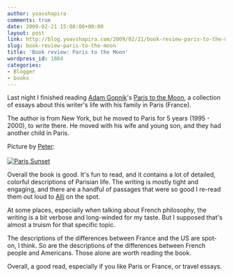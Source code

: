 ```yaml
---
author: yoavshapira
comments: true
date: 2009-02-21 15:08:00+00:00
layout: post
link: http://blog.yoavshapira.com/2009/02/21/book-review-paris-to-the-moon/
slug: book-review-paris-to-the-moon
title: 'Book review: Paris to the Moon'
wordpress_id: 1864
categories:
- Blogger
- books
---
```


Last night I finished reading [Adam Gopnik](http://en.wikipedia.org/wiki/Adam_Gopnik)'s [Paris to the Moon](http://www.amazon.com/Paris-Moon-Adam-Gopnik/dp/0375758232), a collection of essays about this writer's life with his family in Paris (France).  
  
The author is from New York, but he moved to Paris for 5 years (1995 - 2000), to write there.  He moved with his wife and young son, and they had another child in Paris.  
  
Picture by [Peter](http://flickr.com/photos/vargapeter/):  
[  
![Paris Sunset](http://farm1.static.flickr.com/143/322122103_6e970a90c0.jpg?v=0)](http://flickr.com/photos/vargapeter/322122103/)  
  
Overall the book is good.  It's fun to read, and it contains a lot of detailed, colorful descriptions of Parisian life.  The writing is mostly tight and engaging, and there are a handful of passages that were so good I re-read them out loud to [Alli](http://allisonshapira.com/) on the spot.  
  
At some places, especially when talking about French philosophy, the writing is a bit verbose and long-winded for my taste.  But I supposed that's almost a truism for that specific topic.  
  
The descriptions of the differences between France and the US are spot-on, I think.  So are the descriptions of the differences between French people and Americans.  Those alone are worth reading the book.  
  
Overall, a good read, especially if you like Paris or France, or travel essays.
